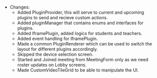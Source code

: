 * Changes:
    * Added PluginProvider, this will serve to current and upcoming plugins to send and recieve custom actions.
    * Added pluginManager that contains enums and interfaces for plugins.
    * Added IframePlugin, added logics for students and teachers.
    * Added event handling for IframePlugin.
    * Made a common PluginRenderer which can be used to switch the layout for different plugins accordingly.
    * Skipped the device selection screen.
    * Started and Joined meeting from MeetingForm only as we need roster updates on Lobby screens.
    * Made CustomVideoTileGrid to be able to manipulate the UI.